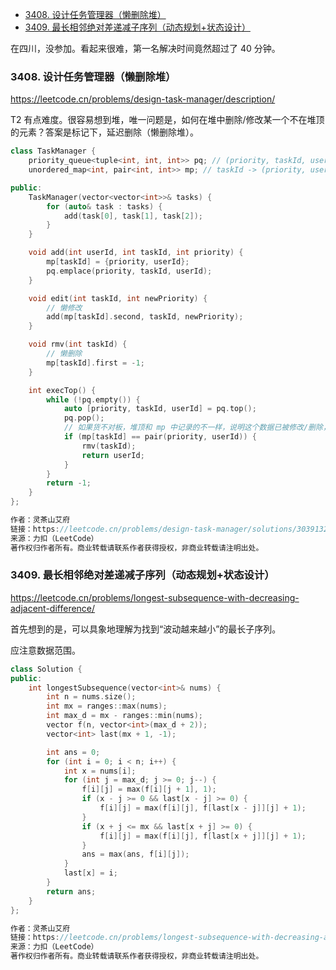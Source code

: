 
<!-- @import "[TOC]" {cmd="toc" depthFrom=1 depthTo=6 orderedList=false} -->

<!-- code_chunk_output -->

- [3408. 设计任务管理器（懒删除堆）](#3408-设计任务管理器懒删除堆)
- [3409. 最长相邻绝对差递减子序列（动态规划+状态设计）](#3409-最长相邻绝对差递减子序列动态规划状态设计)

<!-- /code_chunk_output -->

在四川，没参加。看起来很难，第一名解决时间竟然超过了 40 分钟。

### 3408. 设计任务管理器（懒删除堆）

https://leetcode.cn/problems/design-task-manager/description/

T2 有点难度。很容易想到堆，唯一问题是，如何在堆中删除/修改某一个不在堆顶的元素？答案是标记下，延迟删除（懒删除堆）。

```cpp
class TaskManager {
    priority_queue<tuple<int, int, int>> pq; // (priority, taskId, userId)
    unordered_map<int, pair<int, int>> mp; // taskId -> (priority, userId)

public:
    TaskManager(vector<vector<int>>& tasks) {
        for (auto& task : tasks) {
            add(task[0], task[1], task[2]);
        }
    }

    void add(int userId, int taskId, int priority) {
        mp[taskId] = {priority, userId};
        pq.emplace(priority, taskId, userId);
    }

    void edit(int taskId, int newPriority) {
        // 懒修改
        add(mp[taskId].second, taskId, newPriority);
    }

    void rmv(int taskId) {
        // 懒删除
        mp[taskId].first = -1;
    }

    int execTop() {
        while (!pq.empty()) {
            auto [priority, taskId, userId] = pq.top();
            pq.pop();
            // 如果货不对板，堆顶和 mp 中记录的不一样，说明这个数据已被修改/删除，不做处理
            if (mp[taskId] == pair(priority, userId)) {
                rmv(taskId);
                return userId;
            }
        }
        return -1;
    }
};

作者：灵茶山艾府
链接：https://leetcode.cn/problems/design-task-manager/solutions/3039132/lan-shan-chu-dui-pythonjavacgo-by-endles-q5vb/
来源：力扣（LeetCode）
著作权归作者所有。商业转载请联系作者获得授权，非商业转载请注明出处。
```

### 3409. 最长相邻绝对差递减子序列（动态规划+状态设计）

https://leetcode.cn/problems/longest-subsequence-with-decreasing-adjacent-difference/

首先想到的是，可以具象地理解为找到“波动越来越小”的最长子序列。

应注意数据范围。

```cpp
class Solution {
public:
    int longestSubsequence(vector<int>& nums) {
        int n = nums.size();
        int mx = ranges::max(nums);
        int max_d = mx - ranges::min(nums);
        vector f(n, vector<int>(max_d + 2));
        vector<int> last(mx + 1, -1);

        int ans = 0;
        for (int i = 0; i < n; i++) {
            int x = nums[i];
            for (int j = max_d; j >= 0; j--) {
                f[i][j] = max(f[i][j + 1], 1);
                if (x - j >= 0 && last[x - j] >= 0) {
                    f[i][j] = max(f[i][j], f[last[x - j]][j] + 1);
                }
                if (x + j <= mx && last[x + j] >= 0) {
                    f[i][j] = max(f[i][j], f[last[x + j]][j] + 1);
                }
                ans = max(ans, f[i][j]);
            }
            last[x] = i;
        }
        return ans;
    }
};

作者：灵茶山艾府
链接：https://leetcode.cn/problems/longest-subsequence-with-decreasing-adjacent-difference/solutions/3038930/zhuang-tai-she-ji-you-hua-pythonjavacgo-qy2bu/
来源：力扣（LeetCode）
著作权归作者所有。商业转载请联系作者获得授权，非商业转载请注明出处。
```
